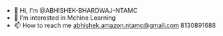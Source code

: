 - 👋 Hi, I’m @ABHISHEK-BHARDWAJ-NTAMC
- 👀 I’m interested in Mchine Learning
- 📫 How to reach me abhishek.amazon.ntamc@gmail.com 8130891688

<!---
ABHISHEK-BHARDWAJ-NTAMC/ABHISHEK-BHARDWAJ-NTAMC is a ✨ special ✨ repository because its `README.md` (this file) appears on your GitHub profile.
You can click the Preview link to take a look at your changes.
--->
